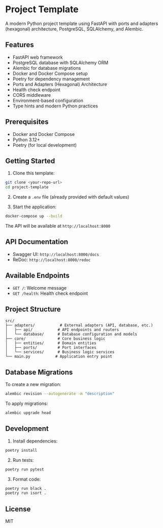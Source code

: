 # Project Template

A modern Python project template using FastAPI with ports and adapters (hexagonal) architecture, PostgreSQL, SQLAlchemy, and Alembic.

## Features

- FastAPI web framework
- PostgreSQL database with SQLAlchemy ORM
- Alembic for database migrations
- Docker and Docker Compose setup
- Poetry for dependency management
- Ports and Adapters (Hexagonal) Architecture
- Health check endpoint
- CORS middleware
- Environment-based configuration
- Type hints and modern Python practices

## Prerequisites

- Docker and Docker Compose
- Python 3.12+
- Poetry (for local development)

## Getting Started

1. Clone this template:
```bash
git clone <your-repo-url>
cd project-template
```

2. Create a `.env` file (already provided with default values)

3. Start the application:
```bash
docker-compose up --build
```

The API will be available at `http://localhost:8000`

## API Documentation

- Swagger UI: `http://localhost:8000/docs`
- ReDoc: `http://localhost:8000/redoc`

## Available Endpoints

- `GET /`: Welcome message
- `GET /health`: Health check endpoint

## Project Structure

```
src/
├── adapters/           # External adapters (API, database, etc.)
│   ├── api/           # API endpoints and routers
│   └── database/      # Database configuration and models
├── core/              # Core business logic
│   ├── entities/      # Domain entities
│   ├── ports/         # Port interfaces
│   └── services/      # Business logic services
└── main.py           # Application entry point
```

## Database Migrations

To create a new migration:
```bash
alembic revision --autogenerate -m "description"
```

To apply migrations:
```bash
alembic upgrade head
```

## Development

1. Install dependencies:
```bash
poetry install
```

2. Run tests:
```bash
poetry run pytest
```

3. Format code:
```bash
poetry run black .
poetry run isort .
```

## License

MIT

